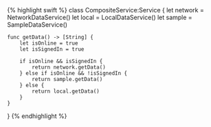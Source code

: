 <div class="code-container">
{% highlight swift %}
class CompositeService:Service {
    let network = NetworkDataService()
    let local = LocalDataService()
    let sample = SampleDataService()
    
    func getData() -> [String] {
        let isOnline = true
        let isSignedIn = true
        
        if isOnline && isSignedIn {
            return network.getData()
        } else if isOnline && !isSignedIn {
            return sample.getData()
        } else {
            return local.getData()
        }
    }
}
{% endhighlight %}
</div>
